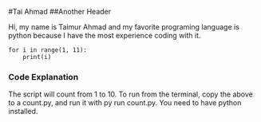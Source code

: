 #Tai Ahmad
##Another Header

Hi, my name is Taimur Ahmad and my favorite programing language is python because I have the most experience coding with it.

```
for i in range(1, 11):
    print(i)

```
### Code Explanation
The script will count from 1 to 10. To run from the terminal, copy the above to a count.py, and run it with py run count.py. You need to have python installed.
